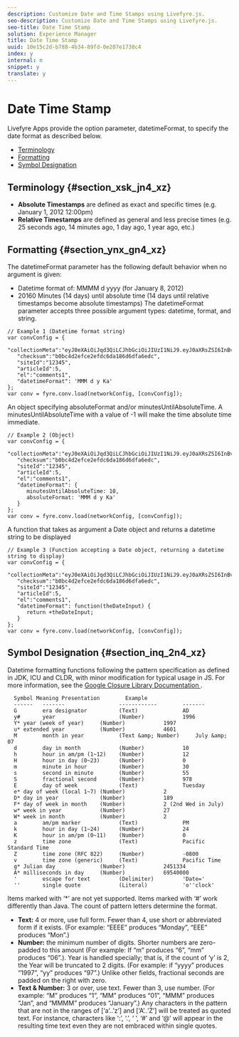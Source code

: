 ```yaml
---
description: Customize Date and Time Stamps using Livefyre.js.
seo-description: Customize Date and Time Stamps using Livefyre.js.
seo-title: Date Time Stamp
solution: Experience Manager
title: Date Time Stamp
uuid: 10e15c2d-b788-4b34-89fd-0e207e1738c4
index: y
internal: n
snippet: y
translate: y
---
```


# Date Time Stamp

Livefyre Apps provide the option parameter, datetimeFormat, to specify the date format as described below.

* [ Terminology ](#c_date_time_stamp/section_xsk_jn4_xz)
* [ Formatting ](#c_date_time_stamp/section_ynx_gn4_xz)
* [ Symbol Designation ](#c_date_time_stamp/section_inq_2n4_xz)

## Terminology {#section_xsk_jn4_xz}


* **Absolute Timestamps** are defined as exact and specific times (e.g. January 1, 2012 12:00pm)
* **Relative Timestamps** are defined as general and less precise times (e.g. 25 seconds ago, 14 minutes ago, 1 day ago, 1 year ago, etc.)

## Formatting {#section_ynx_gn4_xz}

The datetimeFormat parameter has the following default behavior when no argument is given:

* Datetime format of: MMMM d yyyy (for January 8, 2012)
* 20160 Minutes (14 days) until absolute time (14 days until relative timestamps become absolute timestamps)
The datetimeFormat parameter accepts three possible argument types: datetime, format, and string.

```
// Example 1 (Datetime format string)  
var convConfig = { 
   "collectionMeta":"eyJ0eXAiOiJqd3QiLCJhbGciOiJIUzI1NiJ9.eyJ0aXRsZSI6InBvc3QgMiIsInVybCI6Imh0dHA6XC9cL29yYW5nZXNhcmVncmVhdC5jb21cL3VzZWExcDcwXzEyXC8_cD01IiwidGFncyI6IiIsImNoZWNrc3VtIjoiYjBiYzRkMmVmY2UyZWZkYzZkYTE4NmQ2ZGZhNmVkYzAiLCJhcnRpY2xlSWQiOjV9.XZJTJgwpiFZCQ6dv8vvl91sMbFSJndzZPTHhmtOaImo", 
   "checksum":"b0bc4d2efce2efdc6da186d6dfa6edc", 
   "siteId":"12345", 
   "articleId":5, 
   "el":"comments1", 
   "datetimeFormat": 'MMM d y Ka' 
}; 
var conv = fyre.conv.load(networkConfig, [convConfig]);
```
An object specifying absoluteFormat and/or minutesUntilAbsoluteTime. A minutesUntilAbsoluteTime with a value of -1 will make the time absolute time immediate.

```
// Example 2 (Object)  
var convConfig = { 
   "collectionMeta":"eyJ0eXAiOiJqd3QiLCJhbGciOiJIUzI1NiJ9.eyJ0aXRsZSI6InBvc3QgMiIsInVybCI6Imh0dHA6XC9cL29yYW5nZXNhcmVncmVhdC5jb21cL3VzZWExcDcwXzEyXC8_cD01IiwidGFncyI6IiIsImNoZWNrc3VtIjoiYjBiYzRkMmVmY2UyZWZkYzZkYTE4NmQ2ZGZhNmVkYzAiLCJhcnRpY2xlSWQiOjV9.XZJTJgwpiFZCQ6dv8vvl91sMbFSJndzZPTHhmtOaImo", 
   "checksum":"b0bc4d2efce2efdc6da186d6dfa6edc", 
   "siteId":"12345", 
   "articleId":5, 
   "el":"comments1", 
   "datetimeFormat": { 
      minutesUntilAbsoluteTime: 10, 
      absoluteFormat: 'MMM d y Ka' 
   } 
};  
var conv = fyre.conv.load(networkConfig, [convConfig]);
```
A function that takes as argument a Date object and returns a datetime string to be displayed

```
// Example 3 (Function accepting a Date object, returning a datetime string to display) 
var convConfig = { 
   "collectionMeta":"eyJ0eXAiOiJqd3QiLCJhbGciOiJIUzI1NiJ9.eyJ0aXRsZSI6InBvc3QgMiIsInVybCI6Imh0dHA6XC9cL29yYW5nZXNhcmVncmVhdC5jb21cL3VzZWExcDcwXzEyXC8_cD01IiwidGFncyI6IiIsImNoZWNrc3VtIjoiYjBiYzRkMmVmY2UyZWZkYzZkYTE4NmQ2ZGZhNmVkYzAiLCJhcnRpY2xlSWQiOjV9.XZJTJgwpiFZCQ6dv8vvl91sMbFSJndzZPTHhmtOaImo", 
   "checksum":"b0bc4d2efce2efdc6da186d6dfa6edc", 
   "siteId":"12345", 
   "articleId":5, 
   "el":"comments1", 
   "datetimeFormat": function(theDateInput) { 
      return +theDateInput; 
   } 
};  
var conv = fyre.conv.load(networkConfig, [convConfig]);
```

## Symbol Designation {#section_inq_2n4_xz}

Datetime formatting functions following the pattern specification as defined in JDK, ICU and CLDR, with minor modification for typical usage in JS. For more information, see the [ Google Closure Library Documentation ](https://developers.google.com/closure/library/docs/overview).

```
  Symbol Meaning Presentation        Example 
  ------   -------                 ------------        ------- 
  G        era designator          (Text)              AD 
  y#       year                    (Number)            1996 
  Y* year (week of year)     (Number)            1997 
  u* extended year           (Number)            4601 
  M        month in year           (Text &amp; Number)     July &amp; 07 
  d        day in month            (Number)            10 
  h        hour in am/pm (1~12)    (Number)            12 
  H        hour in day (0~23)      (Number)            0 
  m        minute in hour          (Number)            30 
  s        second in minute        (Number)            55 
  S        fractional second       (Number)            978 
  E        day of week             (Text)              Tuesday 
  e* day of week (local 1~7) (Number)            2 
  D* day in year             (Number)            189 
  F* day of week in month    (Number)            2 (2nd Wed in July) 
  w* week in year            (Number)            27 
  W* week in month           (Number)            2 
  a        am/pm marker            (Text)              PM 
  k        hour in day (1~24)      (Number)            24 
  K        hour in am/pm (0~11)    (Number)            0 
  z        time zone               (Text)              Pacific Standard Time 
  Z        time zone (RFC 822)     (Number)            -0800 
  v        time zone (generic)     (Text)              Pacific Time 
  g* Julian day              (Number)            2451334 
  A* milliseconds in day     (Number)            69540000 
  '        escape for text         (Delimiter)         'Date=' 
  ''       single quote            (Literal)           'o''clock'
```
Items marked with ‘*’ are not yet supported.
Items marked with ‘#’ work differently than Java.
The count of pattern letters determine the format.

* **Text:** 4 or more, use full form. Fewer than 4, use short or abbreviated form if it exists. (For example: “EEEE” produces “Monday”, “EEE” produces “Mon”.)
* **Number:** the minimum number of digits. Shorter numbers are zero-padded to this amount (For example: If “m” produces “6”, “mm” produces “06”.). Year is handled specially; that is, if the count of ‘y’ is 2, the Year will be truncated to 2 digits. (For example: if “yyyy” produces “1997”, “yy” produces “97”.) Unlike other fields, fractional seconds are padded on the right with zero.
* **Text &amp; Number:** 3 or over, use text. Fewer than 3, use number. (For example: “M” produces “1”, “MM” produces “01”, “MMM” produces “Jan”, and “MMMM” produces “January”.)
Any characters in the pattern that are not in the ranges of [‘a’..’z’] and [‘A’..’Z’] will be treated as quoted text. For instance, characters like ‘:’, ‘.’, ‘ ‘, ‘#’ and ‘@’ will appear in the resulting time text even they are not embraced within single quotes.
